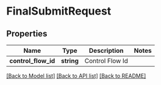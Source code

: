# FinalSubmitRequest

## Properties
Name | Type | Description | Notes
------------ | ------------- | ------------- | -------------
**control_flow_id** | **string** | Control Flow Id | 

[[Back to Model list]](../../README.md#documentation-for-models) [[Back to API list]](../../README.md#documentation-for-api-endpoints) [[Back to README]](../../README.md)

